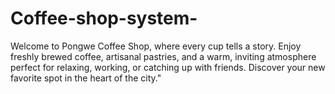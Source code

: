 # Coffee-shop-system-
Welcome to Pongwe Coffee Shop, where every cup tells a story. Enjoy freshly brewed coffee, artisanal pastries, and a warm, inviting atmosphere perfect for relaxing, working, or catching up with friends. Discover your new favorite spot in the heart of the city."
